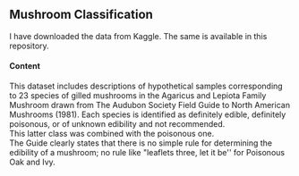 ## Mushroom Classification 
I have downloaded the data from Kaggle. The same is available in this repository.  

#### Content
This dataset includes descriptions of hypothetical samples corresponding to 23 species of gilled mushrooms in the Agaricus and Lepiota Family Mushroom drawn from The Audubon Society Field Guide to North American Mushrooms (1981). 
Each species is identified as definitely edible, definitely poisonous, or of unknown edibility and not recommended.  
This latter class was combined with the poisonous one.  
The Guide clearly states that there is no simple rule for determining the edibility of a mushroom; no rule like "leaflets three, let it be'' for Poisonous Oak and Ivy.
